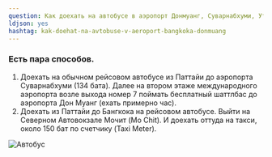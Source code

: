 ```yaml
---
question: Как доехать на автобусе в аэропорт Донмуанг, Суварнабхуми, Утопао?
ldjson: yes
hashtag: kak-doehat-na-avtobuse-v-aeroport-bangkoka-donmuang
---
```


### Есть пара способов.

1. Доехать на обычном рейсовом автобусе из Паттайи до аэропорта Суварнабхуми (134 бата). Далее на втором этаже международного аэропорта возле выхода номер 7 поймать бесплатный шаттлбас до аэропорта Дон Муанг (ехать примерно час).
2. Доехать из Паттайи до Бангкока на рейсовом автобусе. Выйти на Северном Автовокзале Мочит (Mo Chit). И доехать оттуда на такси, около 150 бат по счетчику (Taxi Meter).


![Автобус](https://pattayafaq.ru/assets/autobus.png)
